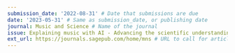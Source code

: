 ```yaml
---
submission_date: '2022-08-31' # Date that submissions are due
date: '2023-05-31' # Same as submission_date, or publishing date
journal: Music and Science # Name of the journal
issue: Explaining music with AI - Advancing the scientific understanding of music through computation # Name of this issue
ext_url: https://journals.sagepub.com/home/mns # URL to call for articles for this issue
---
```

